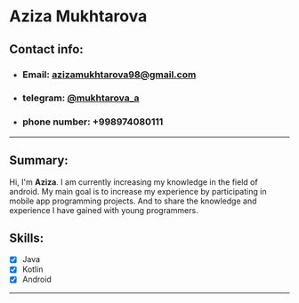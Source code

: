 # Aziza Mukhtarova

## Contact info:
- ### Email: [azizamukhtarova98@gmail.com](mailto:azizamukhtarova98@gmail.com)
- ### telegram: [@mukhtarova_a](https://t.me/mukhtarova_a)
- ### phone number: +998974080111

---

## Summary: 
Hi, I'm **Aziza**. I am currently increasing my knowledge in the field of android. My main goal is to increase my experience by participating in mobile app programming projects. And to share the knowledge and experience I have gained with young programmers.

## Skills:
- [x] Java
- [x] Kotlin
- [x] Android

---
